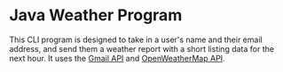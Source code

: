 # Java Weather Program

This CLI program is designed to take in a user's name and their email address, and send them a weather report with a short listing data for the next hour.
It uses the [Gmail API](https://developers.google.com/gmail/api/guides) and [OpenWeatherMap API](https://openweathermap.org/api).
